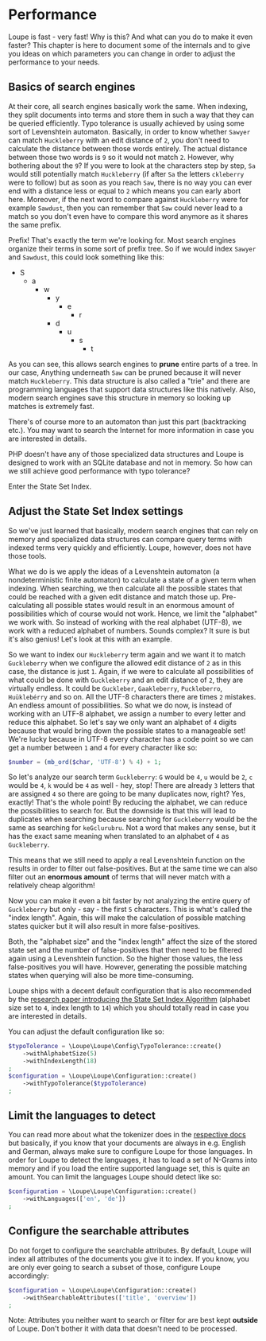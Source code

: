 # Performance

Loupe is fast - very fast! Why is this? And what can you do to make it even faster? This chapter is here to document 
some of the internals and to give you ideas on which parameters you can change in order to adjust the performance to 
your needs.

## Basics of search engines

At their core, all search engines basically work the same. When indexing, they split documents into terms and store 
them in such a way that they can be queried efficiently. Typo tolerance is usually achieved by using some sort of 
Levenshtein automaton. Basically, in order to know whether `Sawyer` can match `Huckleberry` with an edit 
distance of `2`, you don't need to calculate the distance between those words entirely. The actual distance between 
those two words is `9` so it would not match `2`. However, why bothering about the `9`? If you were to look at the 
characters step by step, `Sa` would still potentially match `Huckleberry` (if after `Sa` the letters `ckleberry` 
were to follow) but as soon as you reach `Saw`, there is no way you can ever end with a distance less or equal to 
`2` which means you can early abort here. Moreover, if the next word to compare against `Huckleberry` were for 
example `Sawdust`, then you can remember that `Saw` could never lead to a match so you don't even have to compare 
this word anymore as it shares the same prefix.

Prefix! That's exactly the term we're looking for. Most search engines organize their terms in some sort of prefix 
tree. So if we would index `Sawyer` and `Sawdust`, this could look something like this:

* S
  * a
    * w
      * y
        * e
          * r
      * d
        * u
          * s
            * t

As you can see, this allows search engines to **prune** entire parts of a tree. In our case, Anything underneath 
`Saw` can be pruned because it will never match `Huckleberry`. This data structure is also called a "trie" and there 
are programming languages that support data structures like this natively. Also, modern search engines save this 
structure in memory so looking up matches is extremely fast.

There's of course more to an automaton than just this part (backtracking etc.). You may want to search the 
Internet for more information in case you are interested in details.

PHP doesn't have any of those specialized data structures and Loupe is designed to work with an SQLite database and 
not in memory. So how can we still achieve good performance with typo tolerance?

Enter the State Set Index. 

## Adjust the State Set Index settings

So we've just learned that basically, modern search engines that can rely on memory and specialized data structures 
can compare query terms with indexed terms very quickly and efficiently. Loupe, however, does not have those tools. 

What we do is we apply the ideas of a Levenshtein automaton (a nondeterministic finite automaton) to calculate a 
state of a given term when indexing. When searching, we then calculate all the possible states that could be reached 
with a given edit distance and match those up. Pre-calculating all possible states would result in an enormous 
amount of possibilities which of course would not work. Hence, we limit the "alphabet" we work with. So instead of 
working with the real alphabet (UTF-8), we work with a reduced alphabet of numbers. Sounds complex? It sure is but 
it's also genius! Let's look at this with an example.

So we want to index our `Huckleberry` term again and we want it to match `Guckleberry` when we configure the allowed 
edit distance of `2` as in this case, the distance is just `1`.
Again, if we were to calculate all possibilities of what could be done with `Guckleberry` and an edit distance of 
`2`, they are virtually endless. It could be `Guckleber`, `Gaakleberry`, `Puckleberro`, `Huüklebérry` and so on. All 
the UTF-8 characters there are times `2` mistakes. An endless amount of possibilities. So what we do now, is instead of 
working with an UTF-8 alphabet, we assign a number to every letter and reduce this alphabet. So let's say we only 
want an alphabet of `4` digits because that would bring down the possible states to a manageable set! We're lucky 
because in UTF-8 every character has a code point so we can get a number between `1` and `4` for every character like so:

```php
$number = (mb_ord($char, 'UTF-8') % 4) + 1;
```

So let's analyze our search term `Guckleberry`:  `G` would be `4`, `u` would be `2`, `c` would be `4`, `k` would be 
`4` as well - hey, stop! There are already `3` letters that are assigned `4` so there are going to 
be many duplicates now, right? Yes, exactly! That's the whole point! By reducing the alphabet, we can reduce the 
possibilities to search for. But the downside is that this will lead to duplicates when searching because searching 
for `Guckleberry` would be the same as searching for `keGclurubru`. Not a word that makes any sense, but it has the 
exact same meaning when translated to an alphabet of `4` as `Guckleberry`.

This means that we still need to apply a real Levenshtein function on the results in order to filter out 
false-positives. But at the same time we can also filter out an **enormous amount** of terms that will never match with 
a relatively cheap algorithm!

Now you can make it even a bit faster by not analyzing the entire query of `Guckleberry` but only - say - the first 
`5` characters. This is what's called the "index length". Again, this will make the calculation of possible matching 
states quicker but it will also result in more false-positives.

Both, the "alphabet size" and the "index length" affect the size of the stored state set and the number of 
false-positives that then need to be filtered again using a Levenshtein function. So the higher those values, the 
less false-positives you will have. However, generating the possible matching states when querying will also be more 
time-consuming.

Loupe ships with a decent default configuration that is also recommended by the [research paper introducing the 
State Set Index Algorithm][Paper] (alphabet size set to `4`, index length to `14`) which you should totally read in 
case you are interested in details.

You can adjust the default configuration like so:

```php
$typoTolerance = \Loupe\Loupe\Config\TypoTolerance::create()
    ->withAlphabetSize(5)
    ->withIndexLength(18)
;
$configuration = \Loupe\Loupe\Configuration::create()
    ->withTypoTolerance($typoTolerance)
;
```

## Limit the languages to detect

You can read more about what the tokenizer does in the [respective docs](tokenizer.md) but basically, if you know 
that your documents are always in e.g. English and German, always make sure to configure Loupe for those languages. 
In order for Loupe to detect the languages, it has to load a set of N-Grams into memory and if you load the entire 
supported language set, this is quite an amount. You can limit the languages Loupe should detect like so:

```php
$configuration = \Loupe\Loupe\Configuration::create()
    ->withLanguages(['en', 'de'])
;
```

## Configure the searchable attributes

Do not forget to configure the searchable attributes. By default, Loupe will index all attributes of the documents 
you give it to index. If you know, you are only ever going to search a subset of those, configure Loupe accordingly:

```php
$configuration = \Loupe\Loupe\Configuration::create()
    ->withSearchableAttributes(['title', 'overview'])
;
```

Note: Attributes you neither want to search or filter for are best kept **outside** of Loupe. Don't bother it with 
data that doesn't need to be processed.

[Paper]: https://hpi.de/fileadmin/user_upload/fachgebiete/naumann/publications/PDFs/2012_fenz_efficient.pdf